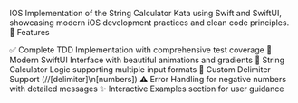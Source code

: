IOS Implementation of the String Calculator Kata using Swift and SwiftUI, showcasing modern iOS development practices and clean code principles.
🎯 Features

✅ Complete TDD Implementation with comprehensive test coverage
🎨 Modern SwiftUI Interface with beautiful animations and gradients
🧮 String Calculator Logic supporting multiple input formats
🔧 Custom Delimiter Support (//[delimiter]\n[numbers])
⚠️ Error Handling for negative numbers with detailed messages
✨ Interactive Examples section for user guidance

